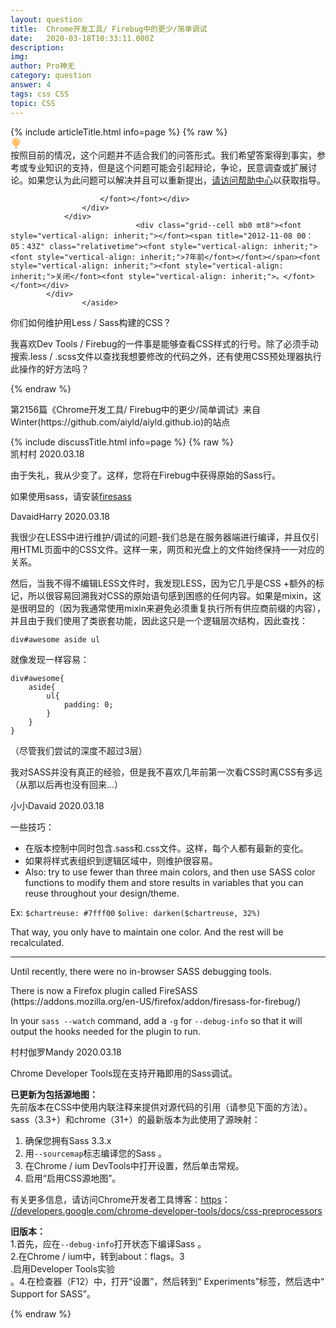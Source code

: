 ```yaml
---
layout: question
title:  Chrome开发工具/ Firebug中的更少/简单调试
date:   2020-03-18T10:33:11.000Z
description:                                                                          ...
img: 
author: Pro神无
category: question
answer: 4
tags: css CSS
topic: CSS
---
```

<div class="article-root">
  <div class="article">
    {% include articleTitle.html info=page %}
    {% raw %}
    <div class="article-content"><aside class="s-notice s-notice__info js-post-notice mb16" aria-hidden="false" role="status">
            <div class="grid fd-column fw-nowrap"> 
                <div class="grid fw-nowrap">
                        <div class="grid--cell mr8">
                            <svg aria-hidden="true" class="svg-icon iconLightbulb" width="18" height="18" viewBox="0 0 18 18"><path d="M9.5.5a.5.5 0 0 0-1 0v.25a.5.5 0 0 0 1 0V.5zm5.6 2.1a.5.5 0 0 0-.7-.7l-.25.25a.5.5 0 0 0 .7.7l.25-.25zM1 7.5c0-.28.22-.5.5-.5H2a.5.5 0 0 1 0 1h-.5a.5.5 0 0 1-.5-.5zm14.5 0c0-.28.22-.5.5-.5h.5a.5.5 0 0 1 0 1H16a.5.5 0 0 1-.5-.5zM2.9 1.9c.2-.2.5-.2.7 0l.25.25a.5.5 0 1 1-.7.7L2.9 2.6a.5.5 0 0 1 0-.7z" fill-opacity=".4"></path><path opacity=".4" d="M7 16h4v1a1 1 0 0 1-1 1H8a1 1 0 0 1-1-1v-1z" fill="#3F3F3F"></path><path d="M15 8a6 6 0 0 1-3.5 5.46V14a1 1 0 0 1-1 1h-3a1 1 0 0 1-1-1v-.54A6 6 0 1 1 15 8zm-4.15-3.85a.5.5 0 0 0-.7.7l2 2a.5.5 0 0 0 .7-.7l-2-2z" fill="#FFC166"></path></svg>
                        </div>
                    <div class="grid--cell fl1 lh-lg">
                        <div class="grid--cell fl1 lh-lg"><font style="vertical-align: inherit;"><font style="vertical-align: inherit;">
                            按照目前的情况，这个问题并不适合我们的问答形式。</font><font style="vertical-align: inherit;">我们希望答案得到事实，参考或专业知识的支持，但是这个问题可能会引起辩论，争论，民意调查或扩展讨论。</font><font style="vertical-align: inherit;">如果您认为此问题可以解决并且可以重新提出，</font></font><a href="/help/reopen-questions"><font style="vertical-align: inherit;"><font style="vertical-align: inherit;">请访问帮助中心</font></font></a><font style="vertical-align: inherit;"><font style="vertical-align: inherit;">以获取指导。
                            
                        </font></font></div>
                    </div>
                </div>
                                <div class="grid--cell mb0 mt8"><font style="vertical-align: inherit;"></font><span title="2012-11-08 00：05：43Z" class="relativetime"><font style="vertical-align: inherit;"><font style="vertical-align: inherit;">7年前</font></font></span><font style="vertical-align: inherit;"><font style="vertical-align: inherit;">关闭</font><font style="vertical-align: inherit;">。</font></font></div>
            </div>
                    </aside>
<p><font style="vertical-align: inherit;"><font style="vertical-align: inherit;">你们如何维护用Less / Sass构建的CSS？</font></font></p>

<p><font style="vertical-align: inherit;"><font style="vertical-align: inherit;">我喜欢Dev Tools / Firebug的一件事是能够查看CSS样式的行号。</font><font style="vertical-align: inherit;">除了必须手动搜索.less / .scss文件以查找我想要修改的代码之外，还有使用CSS预处理器执行此操作的好方法吗？</font></font></p></div>
    {% endraw %}
  </div>
  <p class="winter_mark">第2156篇《Chrome开发工具/ Firebug中的更少/简单调试》来自Winter(https://github.com/aiyld/aiyld.github.io)的站点</p>
  <div class="discuss-wrapper">
    {% include discussTitle.html info=page %}
    {% raw %}
    <div class="discuss-list">
    <div class="discuss-item">
        <div class="discuss-parent">
          <div class="discuss-meta">
            <span class="discuss-user">凯村村</span>
            <span class="discuss-time">2020.03.18</span>
          </div>
          <div class="discuss-comment"><p><font style="vertical-align: inherit;"><font style="vertical-align: inherit;">由于失礼，我从少变了。</font><font style="vertical-align: inherit;">这样，您将在Firebug中获得原始的Sass行。</font></font></p>

<p><font style="vertical-align: inherit;"><font style="vertical-align: inherit;">如果使用sass，</font><font style="vertical-align: inherit;">请安装</font></font><a href="https://addons.mozilla.org/en-US/firefox/addon/firesass-for-firebug/" rel="nofollow"><font style="vertical-align: inherit;"><font style="vertical-align: inherit;">firesass</font></font></a><font style="vertical-align: inherit;"></font></p></div>
        </div></div><div class="discuss-item">
        <div class="discuss-parent">
          <div class="discuss-meta">
            <span class="discuss-user">DavaidHarry</span>
            <span class="discuss-time">2020.03.18</span>
          </div>
          <div class="discuss-comment"><p><font style="vertical-align: inherit;"><font style="vertical-align: inherit;">我很少在LESS中进行维护/调试的问题-我们总是在服务器端进行编译，并且仅引用HTML页面中的CSS文件。</font><font style="vertical-align: inherit;">这样一来，网页和光盘上的文件始终保持一一对应的关系。</font></font></p>

<p><font style="vertical-align: inherit;"><font style="vertical-align: inherit;">然后，当我不得不编辑LESS文件时，我发现LESS，因为它几乎是CSS +额外的标记，所以很容易回溯我对CSS的原始语句感到困惑的任何内容。</font><font style="vertical-align: inherit;">如果是mixin，这是很明显的（因为我通常使用mixin来避免必须重复执行所有供应商前缀的内容），并且由于我们使用了类嵌套功能，因此这只是一个逻辑层次结构，因此查找：</font></font></p>

<p><code>div#awesome aside ul</code></p>

<p><font style="vertical-align: inherit;"><font style="vertical-align: inherit;">就像发现一样容易：</font></font></p>

<pre><code>div#awesome{<font></font>
    aside{<font></font>
        ul{<font></font>
            padding: 0;<font></font>
        }<font></font>
    }<font></font>
}<font></font>
</code></pre>

<p><font style="vertical-align: inherit;"><font style="vertical-align: inherit;">（尽管我们尝试的深度不超过3层）</font></font></p>

<p><font style="vertical-align: inherit;"><font style="vertical-align: inherit;">我对SASS并没有真正的经验，但是我不喜欢几年前第一次看CSS时离CSS有多远（从那以后再也没有回来...）</font></font></p></div>
        </div></div><div class="discuss-item">
        <div class="discuss-parent">
          <div class="discuss-meta">
            <span class="discuss-user">小小Davaid</span>
            <span class="discuss-time">2020.03.18</span>
          </div>
          <div class="discuss-comment"><p><font style="vertical-align: inherit;"><font style="vertical-align: inherit;">一些技巧： </font></font></p>

<ul>
<li><font style="vertical-align: inherit;"><font style="vertical-align: inherit;">在版本控制中同时包含.sass和.css文件。</font><font style="vertical-align: inherit;">这样，每个人都有最新的变化。</font></font></li>
<li><font style="vertical-align: inherit;"><font style="vertical-align: inherit;">如果将样式表组织到逻辑区域中，则维护很容易。 </font></font></li>
<li>Also: try to use fewer than three main colors, and then use SASS color functions to modify them and store results in variables that you can reuse throughout your design/theme. </li>
</ul>

<p>Ex: 
<code>$chartreuse: #7fff00</code>
<code>$olive: darken($chartreuse, 32%)</code></p>

<p>That way, you only have to maintain one color. And the rest will be recalculated. </p>

<hr>

<p>Until recently, there were no in-browser SASS debugging tools. </p>

<p>There is now a Firefox plugin called FireSASS (https://addons.mozilla.org/en-US/firefox/addon/firesass-for-firebug/)</p>

<p>In your <code>sass --watch</code> command, add a <code>-g</code> for <code>--debug-info</code> so that it will output the hooks needed for the plugin to run. </p></div>
        </div></div><div class="discuss-item">
        <div class="discuss-parent">
          <div class="discuss-meta">
            <span class="discuss-user">村村伽罗Mandy</span>
            <span class="discuss-time">2020.03.18</span>
          </div>
          <div class="discuss-comment"><p><font style="vertical-align: inherit;"><font style="vertical-align: inherit;">Chrome Developer Tools现在支持开箱即用的Sass调试。</font></font></p>

<p><strong><font style="vertical-align: inherit;"><font style="vertical-align: inherit;">已更新为包括源地图：</font></font></strong><br><font style="vertical-align: inherit;"><font style="vertical-align: inherit;"> 
先前版本在CSS中使用内联注释来提供对源代码的引用（请参见下面的方法）。</font><font style="vertical-align: inherit;">sass（3.3+）和chrome（31+）的最新版本为此使用了源映射：</font></font></p>

<ol>
<li><font style="vertical-align: inherit;"><font style="vertical-align: inherit;">确保您拥有Sass 3.3.x</font></font></li>
<li><font style="vertical-align: inherit;"><font style="vertical-align: inherit;">用</font></font><code>--sourcemap</code><font style="vertical-align: inherit;"><font style="vertical-align: inherit;">标志</font><font style="vertical-align: inherit;">编译您的Sass </font><font style="vertical-align: inherit;">。</font></font></li>
<li><font style="vertical-align: inherit;"><font style="vertical-align: inherit;">在Chrome / ium DevTools中打开设置，然后单击常规。</font></font></li>
<li><font style="vertical-align: inherit;"><font style="vertical-align: inherit;">启用“启用CSS源地图”。</font></font></li>
</ol>

<p><font style="vertical-align: inherit;"><font style="vertical-align: inherit;">有关更多信息，请访问Chrome开发者工具博客：</font><a href="https://developers.google.com/chrome-developer-tools/docs/css-preprocessors" rel="noreferrer"><font style="vertical-align: inherit;">https</font></a><font style="vertical-align: inherit;">：
 </font></font><a href="https://developers.google.com/chrome-developer-tools/docs/css-preprocessors" rel="noreferrer"><font style="vertical-align: inherit;"><font style="vertical-align: inherit;">//developers.google.com/chrome-developer-tools/docs/css-preprocessors</font></font></a></p>

<p><strong><font style="vertical-align: inherit;"><font style="vertical-align: inherit;">旧版本：</font></font></strong><br><font style="vertical-align: inherit;"><font style="vertical-align: inherit;"> 
 1.首先，应在</font></font><code>--debug-info</code><font style="vertical-align: inherit;"><font style="vertical-align: inherit;">打开状态下</font><font style="vertical-align: inherit;">编译Sass </font><font style="vertical-align: inherit;">。</font></font><br><font style="vertical-align: inherit;"><font style="vertical-align: inherit;">
 2.在Chrome / ium中，转到about：flags。3 </font></font><br><font style="vertical-align: inherit;"><font style="vertical-align: inherit;">
 .启用Developer Tools实验</font></font><br><font style="vertical-align: inherit;"><font style="vertical-align: inherit;">
 。4.在检查器（F12）中，打开“设置”，然后转到“ Experiments”标签，然后选中“ Support for SASS”。  </font></font></p></div>
        </div></div>
    </div>
    {% endraw %}
  </div>
<div>
